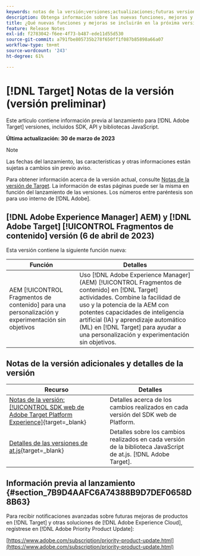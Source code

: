```yaml
---
keywords: notas de la versión;versiones;actualizaciones;futuras versiones;mejoras;nuevas funciones;correcciones;actualizaciones;versión preliminar
description: Obtenga información sobre las nuevas funciones, mejoras y correcciones incluidas en la próxima versión de [!DNL Adobe Target], incluidos SDK, API y bibliotecas JavaScript.
title: ¿Qué nuevas funciones y mejoras se incluirán en la próxima versión [!DNL Target] ?
feature: Release Notes
exl-id: f2783042-f6ee-4f73-b487-ede11d55d530
source-git-commit: a791fbe805735b278f650ff1f087b85898a66a07
workflow-type: tm+mt
source-wordcount: '243'
ht-degree: 61%

---
```


# [!DNL Target] Notas de la versión (versión preliminar)

Este artículo contiene información previa al lanzamiento para [!DNL Adobe Target] versiones, incluidos SDK, API y bibliotecas JavaScript.

**Última actualización: 30 de marzo de 2023**

>[!NOTE]
>
>Las fechas del lanzamiento, las características y otras informaciones están sujetas a cambios sin previo aviso.

Para obtener información acerca de la versión actual, consulte [Notas de la versión de Target](release-notes.md). La información de estas páginas puede ser la misma en función del lanzamiento de las versiones. Los números entre paréntesis son para uso interno de [!DNL Adobe].

## [!DNL Adobe Experience Manager] AEM) y [!DNL Adobe Target] [!UICONTROL Fragmentos de contenido] versión (6 de abril de 2023)

Esta versión contiene la siguiente función nueva:

| Función | Detalles |
|--- |--- |
| AEM [!UICONTROL Fragmentos de contenido] para una personalización y experimentación sin objetivos | Uso [!DNL Adobe Experience Manager] (AEM) [!UICONTROL Fragmentos de contenido] en [!DNL Target] actividades. Combine la facilidad de uso y la potencia de la AEM con potentes capacidades de inteligencia artificial (IA) y aprendizaje automático (ML) en [!DNL Target] para ayudar a una personalización y experimentación sin objetivos. |

## Notas de la versión adicionales y detalles de la versión

| Recurso | Detalles |
|--- |--- |
| [Notas de la versión: [!UICONTROL SDK web de Adobe Target Platform Experience]](https://experienceleague.adobe.com/docs/experience-platform/edge/release-notes.html?lang=es){target=_blank} | Detalles acerca de los cambios realizados en cada versión del SDK web de Platform. |
| [Detalles de las versiones de at.js](https://developer.adobe.com/target/implement/client-side/atjs/target-atjs-versions/){target=_blank} | Detalles sobre los cambios realizados en cada versión de la biblioteca JavaScript de at.js. [!DNL Adobe Target]. |


## Información previa al lanzamiento {#section_7B9D4AAFC6A74388B9D7DEF0658D8B63}

Para recibir notificaciones avanzadas sobre futuras mejoras de productos en [!DNL Target] y otras soluciones de [!DNL Adobe Experience Cloud], regístrese en [!DNL Adobe Priority Product Update]:

[https://www.adobe.com/subscription/priority-product-update.html](https://www.adobe.com/subscription/priority-product-update.html)
